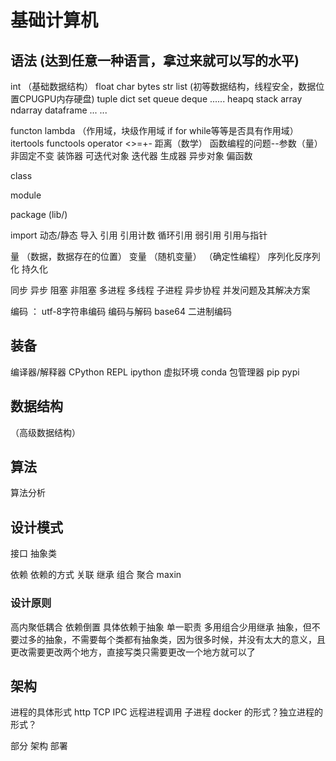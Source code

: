 # 基础计算机

## 语法 (达到任意一种语言，拿过来就可以写的水平)

int （基础数据结构）
float
char
bytes
str 
list (初等数据结构，线程安全，数据位置CPUGPU内存硬盘)
tuple
dict
set
queue deque ......
heapq
stack
array
ndarray
dataframe
...
...

functon lambda （作用域，块级作用域 if for while等等是否具有作用域）
itertools
functools
operator
<>=+- 距离（数学）
函数编程的问题--参数（量）非固定不变
装饰器
可迭代对象
迭代器
生成器
异步对象
偏函数

class

module

package (lib/)

import 动态/静态 导入
引用
引用计数
循环引用
弱引用
引用与指针



量 （数据，数据存在的位置）
变量
（随机变量）
（确定性编程）
序列化反序列化
持久化


同步
异步
阻塞
非阻塞
多进程
多线程
子进程
异步协程
并发问题及其解决方案

编码 ： utf-8字符串编码 编码与解码 base64 二进制编码

## 装备
编译器/解释器 CPython
REPL ipython
虚拟环境 conda
包管理器 pip pypi


## 数据结构
（高级数据结构）
## 算法
算法分析

## 设计模式
接口
抽象类

依赖 依赖的方式
关联
继承
组合
聚合
maxin



### 设计原则
高内聚低耦合
依赖倒置 具体依赖于抽象
单一职责
多用组合少用继承
抽象，但不要过多的抽象，不需要每个类都有抽象类，因为很多时候，并没有太大的意义，且更改需要更改两个地方，直接写类只需要更改一个地方就可以了

## 架构
进程的具体形式
http TCP
IPC 远程进程调用
子进程
docker 的形式？独立进程的形式？



部分
架构
部署